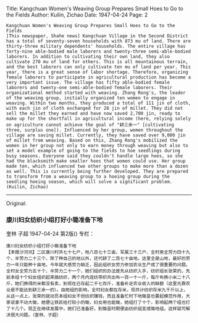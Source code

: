 Title: Kangchuan Women's Weaving Group Prepares Small Hoes to Go to the Fields
Author: Kuilin, Zichao
Date: 1947-04-24
Page: 2

    Kangchuan Women's Weaving Group Prepares Small Hoes to Go to the Fields
    [This newspaper, Shahe news] Kangchuan Village in the Second District has a total of seventy-seven households with 873 mu of land. There are thirty-three military dependents' households. The entire village has forty-nine able-bodied male laborers and twenty-three semi-able-bodied laborers. In addition to cultivating their own land, they also cultivate 270 mu of land for others. This is all mountainous terrain, and the best laborers can only cultivate ten mu of land per year. This year, there is a great sense of labor shortage. Therefore, organizing female laborers to participate in agricultural production has become a very important issue. The village has fifty able-bodied female laborers and twenty-one semi-able-bodied female laborers. Their organizational method started with weaving. Zhang Rong's, the leader of the weaving group, initially organized ten women to engage in weaving. Within two months, they produced a total of 111 jin of cloth, with each jin of cloth exchanged for 28 jin of millet. They did not sell the millet they earned and have now saved 2,700 jin, ready to make up for the shortfall in agricultural income (here, relying solely on agriculture cannot achieve the goal of "耕三余一" [cultivating three, surplus one]). Influenced by her group, women throughout the village are saving millet. Currently, they have saved over 9,000 jin of millet from weaving. Based on this, Zhang Rong's mobilized the women in her group not only to earn money through weaving but also to set a model example of going to the fields to hoe seedlings during busy seasons. Everyone said they couldn't handle large hoes, so she had the blacksmith make smaller hoes that women could use. Her group made ten, which influenced two other groups to make more than a dozen as well. This is currently being further developed. They are prepared to transform from a weaving group to a hoeing group during the seedling hoeing season, which will solve a significant problem. (Kuilin, Zichao)



<hr /> 

Original: 


### 康川妇女纺织小组打好小锄准备下地
奎林  子超
1947-04-24
第2版()
专栏：

    康川妇女纺织小组打好小锄准备下地
    【本报沙河讯】二区康川村共七十七户，地八百七十三亩，军属三十三户，全村男全劳力四十九个，半劳力二十三个，除了种自己的地以外，还代耕了二百七十亩地。这里全是山地，最好的劳力一年只能种十亩地，今年就大感劳力缺乏，因此组织女劳力参加农业生产成了很重要的问题。全村女全劳力五十个，半劳力二十一个，她们组织的办法是先从纺织入手，纺织组长张荣的，先前本组十个妇女组织起来搞纺织，两个月内连纺带织共出布一百一十一斤，每斤布换小米二十八斤，她们换得的米都没有卖，到现在已存起二千七百斤，准备补足农业收入的缺额（这里光靠农业是不能达到耕三余一的）。由她组的影响，全村妇女都在存米，现共计纺织存米九千斤以上，从这一点上，张荣的就动员本组妇女不但纺织赚钱，而且准备忙时下地锄苗也要起模范作用，大家说拿不动大锄，她便让铁匠给打较小的锄，妇女用也能锄，她组打了十个，影响起两个组也打了十几个。现正在继续发展中，她们已准备好，到锄苗时期便由纺织组变成锄地组，这样就可解决很大问题。（奎林、子超）
